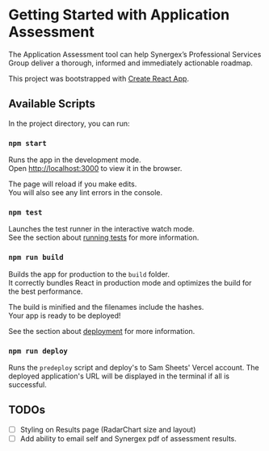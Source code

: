 # Getting Started with Application Assessment

The Application Assessment tool can help Synergex’s Professional Services Group deliver a thorough, informed and immediately actionable roadmap.

This project was bootstrapped with [Create React App](https://github.com/facebook/create-react-app).

## Available Scripts

In the project directory, you can run:

### `npm start`

Runs the app in the development mode.\
Open [http://localhost:3000](http://localhost:3000) to view it in the browser.

The page will reload if you make edits.\
You will also see any lint errors in the console.

### `npm test`

Launches the test runner in the interactive watch mode.\
See the section about [running tests](https://facebook.github.io/create-react-app/docs/running-tests) for more information.

### `npm run build`

Builds the app for production to the `build` folder.\
It correctly bundles React in production mode and optimizes the build for the best performance.

The build is minified and the filenames include the hashes.\
Your app is ready to be deployed!

See the section about [deployment](https://facebook.github.io/create-react-app/docs/deployment) for more information.

### `npm run deploy`

Runs the `predeploy` script and deploy's to Sam Sheets' Vercel account. The deployed application's URL will be displayed in the terminal if all is successful.

## TODOs

- [ ] Styling on Results page (RadarChart size and layout)
- [ ] Add ability to email self and Synergex pdf of assessment results.
